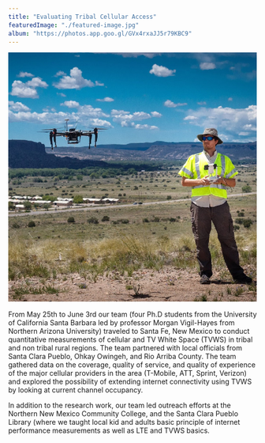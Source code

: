 ```yaml
---
title: "Evaluating Tribal Cellular Access"
featuredImage: "./featured-image.jpg"
album: "https://photos.app.goo.gl/GVx4rxaJJ5r79KBC9"
---
```


<div class="img-right"><img src="./featured-image.jpg" alt="Flying Drone over Santa Clara"></div>

From May 25th to June 3rd our team (four Ph.D students from the University of California Santa Barbara led by professor Morgan Vigil-Hayes from Northern Arizona University) traveled to Santa Fe, New Mexico to conduct quantitative measurements of cellular and TV White Space (TVWS) in tribal and non tribal rural regions. The team partnered with local officials from Santa Clara Pueblo, Ohkay Owingeh, and  Rio Arriba County. The team gathered data on the coverage, quality of service, and quality of experience of the major cellular providers in the area (T-Mobile, ATT, Sprint, Verizon) and explored the possibility of extending internet connectivity using TVWS by looking at current channel occupancy. 

In addition to the research work, our team led outreach efforts at the Northern New Mexico Community College, and the Santa Clara Pueblo Library (where we taught local kid and adults basic principle of internet performance measurements as well as LTE and TVWS basics. 
